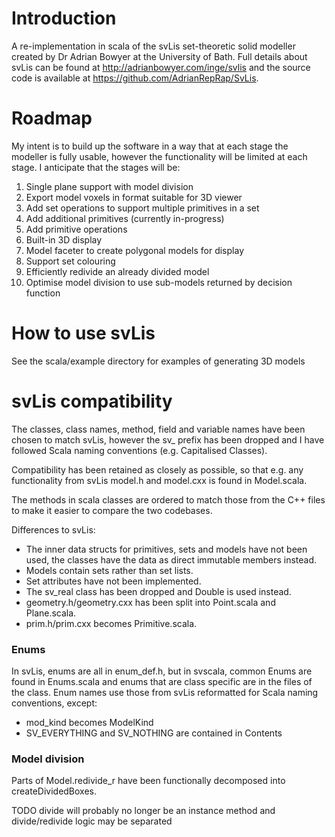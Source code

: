 # Introduction

A re-implementation in scala of the svLis set-theoretic solid modeller created by Dr Adrian Bowyer at the University of Bath.
Full details about svLis can be found at http://adrianbowyer.com/inge/svlis and the source code is available at https://github.com/AdrianRepRap/SvLis.

# Roadmap

My intent is to build up the software in a way that at each stage the modeller is fully usable,
however the functionality will be limited at each stage.
I anticipate that the stages will be:
1. Single plane support with model division
1. Export model voxels in format suitable for 3D viewer
1. Add set operations to support multiple primitives in a set
1. Add additional primitives (currently in-progress)
1. Add primitive operations
1. Built-in 3D display
1. Model faceter to create polygonal models for display
1. Support set colouring
1. Efficiently redivide an already divided model
1. Optimise model division to use sub-models returned by decision function

# How to use svLis

See the scala/example directory for examples of generating 3D models

# svLis compatibility

The classes, class names, method, field and variable names have been chosen to match svLis,
however the sv_ prefix has been dropped and I have followed Scala naming conventions (e.g. Capitalised Classes).

Compatibility has been retained as closely as possible,
so that e.g. any functionality from svLis model.h and model.cxx is found in Model.scala.

The methods in scala classes are ordered to match those from the C++ files to make it easier to compare the two codebases.

Differences to svLis:
- The inner data structs for primitives, sets and models have not been used, the classes have the data as direct immutable members instead.
- Models contain sets rather than set lists.
- Set attributes have not been implemented.
- The sv_real class has been dropped and Double is used instead.
- geometry.h/geometry.cxx has been split into Point.scala and Plane.scala.
- prim.h/prim.cxx becomes Primitive.scala.

### Enums

In svLis, enums are all in enum_def.h, but in svscala,
common Enums are found in Enums.scala and enums that are class specific are in the files of the class.
Enum names use those from svLis reformatted for Scala naming conventions, except:
- mod_kind becomes ModelKind
- SV_EVERYTHING and SV_NOTHING are contained in Contents

### Model division

Parts of Model.redivide_r have been functionally decomposed into createDividedBoxes.

TODO divide will probably no longer be an instance method and divide/redivide logic may be separated
